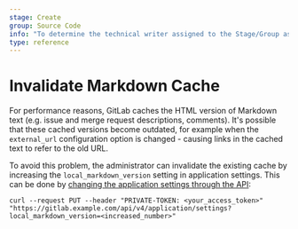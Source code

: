 ```yaml
---
stage: Create
group: Source Code
info: "To determine the technical writer assigned to the Stage/Group associated with this page, see https://about.gitlab.com/handbook/engineering/ux/technical-writing/#assignments"
type: reference
---
```


# Invalidate Markdown Cache

For performance reasons, GitLab caches the HTML version of Markdown text
(e.g. issue and merge request descriptions, comments). It's possible
that these cached versions become outdated, for example
when the `external_url` configuration option is changed - causing links
in the cached text to refer to the old URL.

To avoid this problem, the administrator can invalidate the existing cache by
increasing the `local_markdown_version` setting in application settings. This can
be done by [changing the application settings through
the API](../api/settings.md#change-application-settings):

```shell
curl --request PUT --header "PRIVATE-TOKEN: <your_access_token>" "https://gitlab.example.com/api/v4/application/settings?local_markdown_version=<increased_number>"
```

